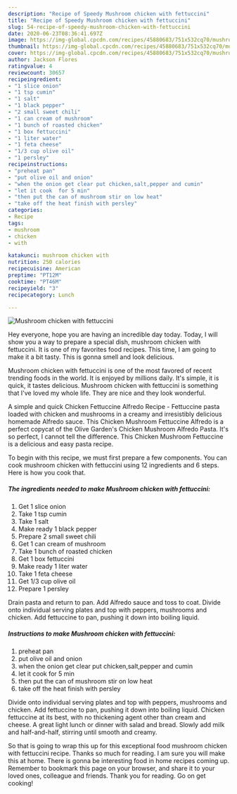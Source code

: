 ```yaml
---
description: "Recipe of Speedy Mushroom chicken with fettuccini"
title: "Recipe of Speedy Mushroom chicken with fettuccini"
slug: 54-recipe-of-speedy-mushroom-chicken-with-fettuccini
date: 2020-06-23T08:36:41.697Z
image: https://img-global.cpcdn.com/recipes/45880683/751x532cq70/mushroom-chicken-with-fettuccini-recipe-main-photo.jpg
thumbnail: https://img-global.cpcdn.com/recipes/45880683/751x532cq70/mushroom-chicken-with-fettuccini-recipe-main-photo.jpg
cover: https://img-global.cpcdn.com/recipes/45880683/751x532cq70/mushroom-chicken-with-fettuccini-recipe-main-photo.jpg
author: Jackson Flores
ratingvalue: 4
reviewcount: 30657
recipeingredient:
- "1 slice onion"
- "1 tsp cumin"
- "1 salt"
- "1 black pepper"
- "2 small sweet chili"
- "1 can cream of mushroom"
- "1 bunch of roasted chicken"
- "1 box fettuccini"
- "1 liter water"
- "1 feta cheese"
- "1/3 cup olive oil"
- "1 persley"
recipeinstructions:
- "preheat pan"
- "put olive oil and onion"
- "when the onion get clear put chicken,salt,pepper and cumin"
- "let it cook  for 5 min"
- "then put the can of mushroom stir on low heat"
- "take off the heat finish with persley"
categories:
- Recipe
tags:
- mushroom
- chicken
- with

katakunci: mushroom chicken with 
nutrition: 250 calories
recipecuisine: American
preptime: "PT12M"
cooktime: "PT46M"
recipeyield: "3"
recipecategory: Lunch

---
```



![Mushroom chicken with fettuccini](https://img-global.cpcdn.com/recipes/45880683/751x532cq70/mushroom-chicken-with-fettuccini-recipe-main-photo.jpg)

Hey everyone, hope you are having an incredible day today. Today, I will show you a way to prepare a special dish, mushroom chicken with fettuccini. It is one of my favorites food recipes. This time, I am going to make it a bit tasty. This is gonna smell and look delicious.

Mushroom chicken with fettuccini is one of the most favored of recent trending foods in the world. It is enjoyed by millions daily. It's simple, it is quick, it tastes delicious. Mushroom chicken with fettuccini is something that I've loved my whole life. They are nice and they look wonderful.

A simple and quick Chicken Fettuccine Alfredo Recipe - Fettuccine pasta loaded with chicken and mushrooms in a creamy and irresistibly delicious homemade Alfredo sauce. This Chicken Mushroom Fettuccine Alfredo is a perfect copycat of the Olive Garden&#39;s Chicken Mushroom Alfredo Pasta. It&#39;s so perfect, I cannot tell the difference. This Chicken Mushroom Fettuccine is a delicious and easy pasta recipe.


To begin with this recipe, we must first prepare a few components. You can cook mushroom chicken with fettuccini using 12 ingredients and 6 steps. Here is how you cook that.

<!--inarticleads1-->

##### The ingredients needed to make Mushroom chicken with fettuccini:

1. Get 1 slice onion
1. Take 1 tsp cumin
1. Take 1 salt
1. Make ready 1 black pepper
1. Prepare 2 small sweet chili
1. Get 1 can cream of mushroom
1. Take 1 bunch of roasted chicken
1. Get 1 box fettuccini
1. Make ready 1 liter water
1. Take 1 feta cheese
1. Get 1/3 cup olive oil
1. Prepare 1 persley


Drain pasta and return to pan. Add Alfredo sauce and toss to coat. Divide onto individual serving plates and top with peppers, mushrooms and chicken. Add fettuccine to pan, pushing it down into boiling liquid. 

<!--inarticleads2-->

##### Instructions to make Mushroom chicken with fettuccini:

1. preheat pan
1. put olive oil and onion
1. when the onion get clear put chicken,salt,pepper and cumin
1. let it cook  for 5 min
1. then put the can of mushroom stir on low heat
1. take off the heat finish with persley


Divide onto individual serving plates and top with peppers, mushrooms and chicken. Add fettuccine to pan, pushing it down into boiling liquid. Chicken fettuccine at its best, with no thickening agent other than cream and cheese. A great light lunch or dinner with salad and bread. Slowly add milk and half-and-half, stirring until smooth and creamy. 

So that is going to wrap this up for this exceptional food mushroom chicken with fettuccini recipe. Thanks so much for reading. I am sure you will make this at home. There is gonna be interesting food in home recipes coming up. Remember to bookmark this page on your browser, and share it to your loved ones, colleague and friends. Thank you for reading. Go on get cooking!

